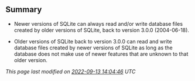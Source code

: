 ## Summary


* Newer versions of SQLite can always read and/or write database files
created by older versions of SQLite, back to version 3\.0\.0 (2004\-06\-18\).

* Older versions of SQLite back to version 3\.0\.0 can read and write
database files created by newer versions of SQLite as long as the
database does not make use of newer features that are unknown to that
older version.


*This page last modified on [2022\-09\-13 14:04:46](https://sqlite.org/docsrc/honeypot) UTC* 


